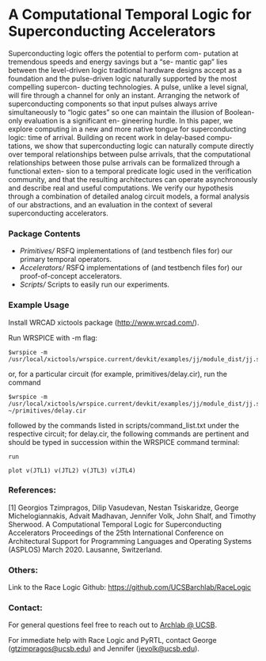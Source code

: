 # A Computational Temporal Logic for Superconducting Accelerators

Superconducting logic offers the potential to perform com- putation at tremendous speeds and energy savings but a “se- mantic gap” lies between the level-driven logic traditional hardware designs accept as a foundation and the pulse-driven logic naturally supported by the most compelling supercon- ducting technologies. A pulse, unlike a level signal, will fire through a channel for only an instant. Arranging the network of superconducting components so that input pulses always arrive simultaneously to “logic gates” so one can maintain the illusion of Boolean-only evaluation is a significant en- gineering hurdle. In this paper, we explore computing in a new and more native tongue for superconducting logic: time of arrival. Building on recent work in delay-based compu- tations, we show that superconducting logic can naturally compute directly over temporal relationships between pulse arrivals, that the computational relationships between those pulse arrivals can be formalized through a functional exten- sion to a temporal predicate logic used in the verification community, and that the resulting architectures can operate asynchronously and describe real and useful computations. We verify our hypothesis through a combination of detailed analog circuit models, a formal analysis of our abstractions, and an evaluation in the context of several superconducting accelerators.

### Package Contents
* *Primitives/* RSFQ implementations of (and testbench files for) our primary temporal operators. 
* *Accelerators/* RSFQ implementations of (and testbench files for) our proof-of-concept accelerators.
* *Scripts/* Scripts to easily run our experiments.
 
### Example Usage
Install WRCAD xictools package (http://www.wrcad.com/).

Run WRSPICE with -m flag:

```export wrspice=/usr/local/xictools/wrspice/bin/wrspice
$wrspice -m /usr/local/xictools/wrspice.current/devkit/examples/jj/module_dist/jj.so
```
or, for a particular circuit (for example, primitives/delay.cir), run the command
```
$wrspice -m /usr/local/xictools/wrspice.current/devkit/examples/jj/module_dist/jj.so ~/primitives/delay.cir
```

followed by the commands listed in scripts/command_list.txt under the respective circuit; for delay.cir, the following commands are pertinent and should be typed in succession within the WRSPICE command terminal:
```
run

plot v(JTL1) v(JTL2) v(JTL3) v(JTL4)
```


### References:
[1] Georgios Tzimpragos, Dilip Vasudevan, Nestan Tsiskaridze, George Michelogiannakis, Advait Madhavan, Jennifer Volk, John Shalf, and Timothy Sherwood. A Computational Temporal Logic for Superconducting Accelerators Proceedings of the 25th International Conference on Architectural Support for Programming Languages and Operating Systems (ASPLOS) March 2020. Lausanne, Switzerland.

### Others:
Link to the Race Logic Github: https://github.com/UCSBarchlab/RaceLogic

### Contact:
For general questions feel free to reach out to [Archlab @ UCSB](https://www.arch.cs.ucsb.edu/).

For immediate help with Race Logic and PyRTL, contact George (gtzimpragos@ucsb.edu) and Jennifer (jevolk@ucsb.edu).
